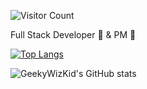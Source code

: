 ![Visitor Count](https://profile-counter.glitch.me/GeekyWizKid/count.svg)

Full Stack Developer 🔧 & PM 🧠

[![Top Langs](https://github-readme-stats.vercel.app/api/top-langs/?username=GeekyWizKid)](https://github.com/GeekyWizKid/github-readme-stats)

![GeekyWizKid's GitHub stats](https://github-readme-stats.vercel.app/api?username=GeekyWizKid&show_icons=true&theme=tokyonight)
<!---
GeekyWizKid/GeekyWizKid is a ✨ special ✨ repository because its `README.md` (this file) appears on your GitHub profile.
You can click the Preview link to take a look at your changes.
--->
